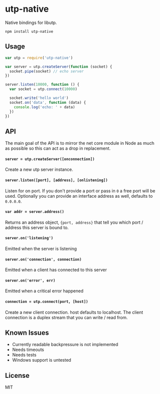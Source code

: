 # utp-native

Native bindings for libutp.

```
npm install utp-native
```

## Usage

``` js
var utp = require('utp-native')

var server = utp.createServer(function (socket) {
  socket.pipe(socket) // echo server
})

server.listen(10000, function () {
  var socket = utp.connect(10000)

  socket.write('hello world')
  socket.on('data', function (data) {
    console.log('echo: ' + data)
  })
})
```

## API

The main goal of the API is to mirror the net core module in Node as much as possible so this can act as a drop in replacement.

#### `server = utp.createServer([onconnection])`

Create a new utp server instance.

#### `server.listen([port], [address], [onlistening])`

Listen for on port. If you don't provide a port or pass in `0` a free port will be used. Optionally you can provide an interface address as well, defaults to `0.0.0.0`.

#### `var addr = server.address()`

Returns an address object, `{port, address}` that tell you which port / address this server is bound to.

#### `server.on('listening')`

Emitted when the server is listening

#### `server.on('connection', connection)`

Emitted when a client has connected to this server

#### `server.on('error', err)`

Emitted when a critical error happened

#### `connection = utp.connect(port, [host])`

Create a new client connection. host defaults to localhost.
The client connection is a duplex stream that you can write / read from.

## Known Issues

* Currently readable backpressure is not implemented
* Needs timeouts
* Needs tests
* Windows support is untested

## License

MIT

